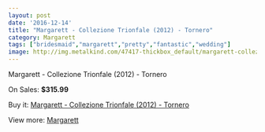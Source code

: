 ```yaml
---
layout: post
date: '2016-12-14'
title: "Margarett - Collezione Trionfale (2012) - Tornero"
category: Margarett
tags: ["bridesmaid","margarett","pretty","fantastic","wedding"]
image: http://img.metalkind.com/47417-thickbox_default/margarett-collezione-trionfale-2012-tornero.jpg
---
```

Margarett - Collezione Trionfale (2012) - Tornero

On Sales: **$315.99**
<a href="https://www.metalkind.com/en/margarett/13507-margarett-collezione-trionfale-2012-tornero.html"><amp-img layout="responsive" width="600" height="600" src="//img.metalkind.com/47417-thickbox_default/margarett-collezione-trionfale-2012-tornero.jpg" alt="Margarett - Collezione Trionfale (2012) - Tornero 0" /></a>
<a href="https://www.metalkind.com/en/margarett/13507-margarett-collezione-trionfale-2012-tornero.html"><amp-img layout="responsive" width="600" height="600" src="//img.metalkind.com/47418-thickbox_default/margarett-collezione-trionfale-2012-tornero.jpg" alt="Margarett - Collezione Trionfale (2012) - Tornero 1" /></a>

Buy it: [Margarett - Collezione Trionfale (2012) - Tornero](https://www.metalkind.com/en/margarett/13507-margarett-collezione-trionfale-2012-tornero.html "Margarett - Collezione Trionfale (2012) - Tornero")

View more: [Margarett](https://www.metalkind.com/en/157-margarett "Margarett")